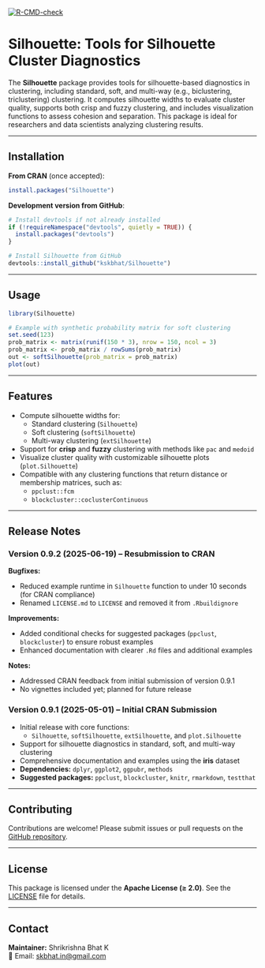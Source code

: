 <!-- badges: start -->
[![R-CMD-check](https://github.com/kskbhat/Silhouettet/actions/workflows/R-CMD-check.yaml/badge.svg)](https://github.com/kskbhat/Silhouettet/actions/workflows/R-CMD-check.yaml)
<!-- badges: end -->

# Silhouette: Tools for Silhouette Cluster Diagnostics

The **Silhouette** package provides tools for silhouette-based diagnostics in clustering, including standard, soft, and multi-way (e.g., biclustering, triclustering) clustering. It computes silhouette widths to evaluate cluster quality, supports both crisp and fuzzy clustering, and includes visualization functions to assess cohesion and separation. This package is ideal for researchers and data scientists analyzing clustering results.

---

## Installation

**From CRAN** (once accepted):

```r
install.packages("Silhouette")
```

**Development version from GitHub**:

```r
# Install devtools if not already installed
if (!requireNamespace("devtools", quietly = TRUE)) {
  install.packages("devtools")
}

# Install Silhouette from GitHub
devtools::install_github("kskbhat/Silhouette")
```

---

## Usage

```r
library(Silhouette)

# Example with synthetic probability matrix for soft clustering
set.seed(123)
prob_matrix <- matrix(runif(150 * 3), nrow = 150, ncol = 3)
prob_matrix <- prob_matrix / rowSums(prob_matrix)
out <- softSilhouette(prob_matrix = prob_matrix)
plot(out)
```

---

## Features

* Compute silhouette widths for:
  * Standard clustering (`Silhouette`)
  * Soft clustering (`softSilhouette`)
  * Multi-way clustering (`extSilhouette`)
* Support for **crisp** and **fuzzy** clustering with methods like `pac` and `medoid`
* Visualize cluster quality with customizable silhouette plots (`plot.Silhouette`)
* Compatible with any clustering functions that return distance or membership matrices, such as:
  * `ppclust::fcm`
  * `blockcluster::coclusterContinuous`

---

## Release Notes

### Version 0.9.2 (2025-06-19) – Resubmission to CRAN

**Bugfixes:**

* Reduced example runtime in `Silhouette` function to under 10 seconds (for CRAN compliance)
* Renamed `LICENSE.md` to `LICENSE` and removed it from `.Rbuildignore`

**Improvements:**

* Added conditional checks for suggested packages (`ppclust`, `blockcluster`) to ensure robust examples
* Enhanced documentation with clearer `.Rd` files and additional examples

**Notes:**

* Addressed CRAN feedback from initial submission of version 0.9.1
* No vignettes included yet; planned for future release

### Version 0.9.1 (2025-05-01) – Initial CRAN Submission

* Initial release with core functions:
  * `Silhouette`, `softSilhouette`, `extSilhouette`, and `plot.Silhouette`
* Support for silhouette diagnostics in standard, soft, and multi-way clustering
* Comprehensive documentation and examples using the **iris** dataset
* **Dependencies:** `dplyr`, `ggplot2`, `ggpubr`, `methods`
* **Suggested packages:** `ppclust`, `blockcluster`, `knitr`, `rmarkdown`, `testthat`

---

## Contributing

Contributions are welcome! Please submit issues or pull requests on the [GitHub repository](https://github.com/kskbhat/Silhouette).

---

## License

This package is licensed under the **Apache License (≥ 2.0)**. See the [LICENSE](LICENSE) file for details.

---

## Contact

**Maintainer:** Shrikrishna Bhat K  
📧 Email: [skbhat.in@gmail.com](mailto:skbhat.in@gmail.com)
